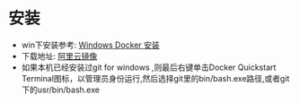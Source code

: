 # 安装
- win下安装参考: [Windows Docker 安装](http://www.runoob.com/docker/windows-docker-install.html)
- 下载地址: [阿里云镜像](http://mirrors.aliyun.com/docker-toolbox/windows/docker-toolbox/)
- 如果本机已经安装过git for windows ,则最后右键单击Docker Quickstart Terminal图标，以管理员身份运行,然后选择git里的bin/bash.exe路径,或者git下的usr/bin/bash.exe
